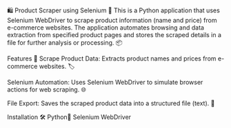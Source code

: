 🛍️ Product Scraper using Selenium 🤖
This is a Python application that uses Selenium WebDriver to scrape product information (name and price) from e-commerce websites. The application automates browsing and data extraction from specified product pages and stores the scraped details in a file for further analysis or processing. 📦

Features 🌟
Scrape Product Data: Extracts product names and prices from e-commerce websites. 🏷️

Selenium Automation: Uses Selenium WebDriver to simulate browser actions for web scraping. 🌐

File Export: Saves the scraped product data into a structured file (text). 💾

Installation 🛠️
Python🐍
Selenium WebDriver 
